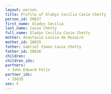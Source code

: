 ```yaml
---
layout: person
title: Profile of Gladys Cecilia Casie Chetty
person_id: I0837
first_name: Gladys Cecilia
last_name: Casie Chetty
full_name: Gladys Cecilia Casie Chetty
mother: Anastasia Louisa de Rosairo
mother_id: I0835
father: Gabriel Simon Casie Chetty
father_id: I0836
children:
children_ids:
partners:
 - John Edward Felix
partner_ids:
 - I0838
sex: F
---
```


